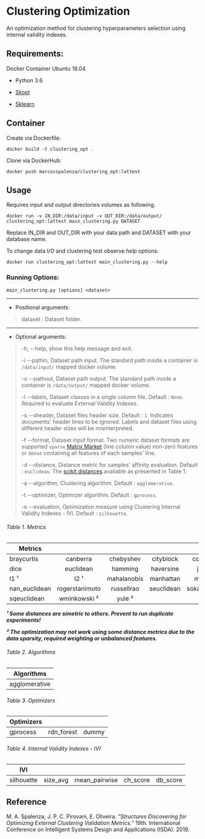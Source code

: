 # Clustering Optimization
An optimization method for clustering hyperparameters selection using internal validity indexes.

## Requirements: 
Docker Container Ubuntu 18.04

- Python 3.6

- [Skopt](https://scikit-optimize.github.io/)

- [Sklearn](https://flask.palletsprojects.com/)

## Container

Create via Dockerfile:
```
docker build -t clustering_opt .
```

Clone via DockerHub:
```
docker push marcosspalenza/clustering_opt:lattest
```

## Usage
Requires input and output directories volumes as following.
```
docker run -v IN_DIR:/data/input -v OUT_DIR:/data/output/ clustering_opt:lattest main_clustering.py DATASET
```

Replace IN_DIR and OUT_DIR with your data path and DATASET with your database name.

To change data I/O and clustering test observe *help* options:
```
docker run clustering_opt:lattest main_clustering.py --help
```

### Running Options:
`main_clustering.py [options] <dataset>`
___

- Positional arguments:
> dataset : Dataset folder.
___

- Optional arguments:
> -h, --help, show this help message and exit.
>
> -i --pathin,
> Dataset path input.  The standard path inside a container is `/data/input/` mapped docker volume.
>
> -o --pathout,
> Dataset path output. The standard path inside a container is `/data/output/` mapped docker volume.
>
> -l --labels,
> Dataset classes in a single column file. Default : `None`. Required to evaluate External Validity Indexes.
>
> -s --sheader,
> Dataset files header size. Default : `1`. Indicates documents' header lines to be ignored. Labels and dataset files using different header sizes will be misinterpreted.
>
> -f --format,
> Dataset input format. Two numeric dataset formats are supported `sparse` [Matrix Market](https://math.nist.gov/MatrixMarket/) (line column value) non-zero features or `dense` containing all features of each samples' line.
>
> -d --distance, 
> Distance metric for samples' affinity evaluation. Default : `euclidean`. The [scikit distances](https://scikit-learn.org/stable/modules/generated/sklearn.metrics.pairwise_distances.html) avaliable as presented in Table 1.
>
> -a --algorithm,
> Clustering algorithm. Default : `agglomerative`.
>
> -t --optimizer, Optimizer algorithm. Default : `gprocess`.
>
> -e --evaluation, 
> Optimization measure using Clustering Internal Validity Indexes - IVI. Default : `silhouette`.

###### Table 1. Metrics
| Metrics       |                |               |               |               |                |
|---------------|:--------------:|:-------------:|:-------------:|:-------------:|:--------------:|
| braycurtis    | canberra       | chebyshev     | cityblock     | correlation   | cosine         |
| dice          | euclidean      | hamming       | haversine     | jaccard       | kulsinski      |
| l1 ¹          | l2 ¹           | mahalanobis   | manhattan     | matching      | minkowski      |
| nan_euclidean | rogerstanimoto | russellrao    | seuclidean    | sokalmichener | sokalsneath    |
| sqeuclidean   | wminkowski ²   | yule ²        |               |               |                |

***¹ Some distances are simetric to others. Prevent to run duplicate experiments!***

***² The optimization may not work using some distance metrics due to the data sparsity, required weighting or unbalanced features.***

###### Table 2. Algorithms
| Algorithms    |
|---------------|
| agglomerative |

###### Table 3. Optimizers
| Optimizers    |                |                |
|---------------|:--------------:|:--------------:|
| gprocess      | rdn_forest     | dummy          |

###### Table 4. Internal Validity Indexes - IVI
| IVI           |                |                |                |                |
|---------------|:--------------:|:--------------:|:--------------:|:--------------:|
| silhouette    | size_avg       | mean_pairwise  | ch_score       | db_score       | 
 
## Reference
M. A. Spalenza, J. P. C. Pirovani, E. Oliveira. *“Structures Discovering for Optimizing External Clustering Validation Metrics.”* 19th. International Conference on Intelligent Systems Design and Applications (ISDA). 2019.
